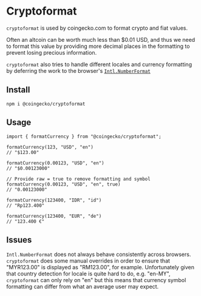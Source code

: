 # Cryptoformat

`cryptoformat` is used by coingecko.com to format crypto and fiat values.

Often an altcoin can be worth much less than $0.01 USD, and thus we need to format this value by providing more decimal places in the formatting to prevent losing precious information.

`cryptoformat` also tries to handle different locales and currency formatting by deferring the work to the browser's [`Intl.NumberFormat`](https://developer.mozilla.org/en-US/docs/Web/JavaScript/Reference/Global_Objects/NumberFormat)

## Install

```
npm i @coingecko/cryptoformat
```

## Usage

```
import { formatCurrency } from "@coingecko/cryptoformat";

formatCurrency(123, "USD", "en")
// "$123.00"

formatCurrency(0.00123, "USD", "en")
// "$0.00123000"

// Provide raw = true to remove formatting and symbol
formatCurrency(0.00123, "USD", "en", true)
// "0.00123000"

formatCurrency(123400, "IDR", "id")
// "Rp123.400"

formatCurrency(123400, "EUR", "de")
// "123.400 €"
```

## Issues

`Intl.NumberFormat` does not always behave consistently across browsers. `cryptoformat` does some manual overrides in order to ensure that "MYR123.00" is displayed as "RM123.00", for example. Unfortunately given that country detection for locale is quite hard to do, e.g. "en-MY", `cryptoformat` can only rely on "en" but this means that currency symbol formatting can differ from what an average user may expect.
